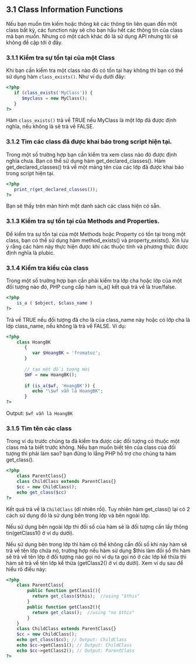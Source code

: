 ## 3.1 Class Information Functions
Nếu bạn muốn tìm kiếm hoặc thông kê các thông tin liên quan đến một class bất kỳ, các function này sẽ cho bạn hầu hết các thông tin của class mà bạn muốn. Nhưng có một cách khác đó là sử dụng API nhưng tôi sẽ không đề cập tới ở đây.

### 3.1.1 Kiểm tra sự tồn tại của một Class
Khi bạn cần kiểm tra một class nào đó có tồn tại hay không thì bạn có thể sử dụng hàm `class_exists()`. Như ví dụ dưới đây:
```php
<?php
   if (class_exists('MyClass')) {
      $myclass = new MyClass();
   }
?> 
```
Hàm `class_exists()` trả về TRUE nếu MyClass là một lớp đã được định nghĩa, nếu không là  sẽ trả về FALSE.
### 3.1.2 Tìm các class đã được khai báo trong script hiện tại.
Trong một số trường hợp bạn cần kiểm tra xem class nào đó được định nghĩa chưa. Bạn có thể sử dụng hàm get_declared_classes().
Hàm get_declared_classes() trả về một mảng tên của các lớp đã được khai báo trong script hiện tại.
```php
<?php
   print_r(get_declared_classes());
?> 
```
Bạn sẽ thấy trên màn hình một danh sách các class hiện có sẵn.
### 3.1.3 Kiểm tra sự tồn tại của Methods and Properties.
Để kiểm tra sự tồn tại của một Methods hoặc Property có tồn tại trong một class, bạn có thể sử dụng hàm method_exists()
và property_exists(). Xin lưu ý rằng các hàm này thực hiện được khi các thuộc tính và phương thức được định nghĩa
là plubic.
### 3.1.4 Kiểm tra kiểu của class
Trong một số trường hợp bạn cần phải kiểm tra lớp cha hoặc lớp của một đối tượng nào đó, PHP cung cấp hàm is_a()
kết quả trả về là true/false.
```php
<?php
    is_a ( $object, $class_name )
?>
```
Trả về TRUE nếu đối tượng đã cho là của class_name này hoặc có lớp cha là lớp class_name, nếu không là trả về FALSE.
Ví dụ:
```php
<?php
    class HoangBK
       {
          var $HoangBK = 'fromatoz';
       }
       
       // tạo một đối tượng mới
       $WF = new HoangBK();
       
       if (is_a($wf, 'HoangBK')) {
          echo "\$wf vẫn là HoangBK";
       }
?>
```
Output: `$wf vẫn là HoangBK`

### 3.1.5 Tìm tên các class
Trong ví dụ trước chúng ta đã kiểm tra được các đối tượng có thuộc một class mà ta biết trước không. Nếu bạn muốn biết
tên của class của đối tượng thì phải làm sao? bạn đừng lo lắng PHP hỗ trợ cho chúng ta hàm get_class().
```php
<?php
    class ParentClass{}
    class ChildClass extends ParentClass{}
    $cc = new ChildClass();
    echo get_class($cc)
?>
```
Kết quả trả về là `ChildClass` (dĩ nhiên rồi). Tuy nhiên hàm get_class() lại có 2 cách sử dụng đó là sử dụng bên trong
lớp và bên ngoài lớp.

Nếu sử dụng bên ngoài lớp thì đối số của hàm sẽ là đối tượng cần lấy thông tin(getClass1() ở ví dụ dưới).

Nếu sử dụng bên trong lớp thì hàm có thể không cần đối số khi này hàm sẽ trả về tên lớp chứa nó, trường hợp nếu hàm sử dụng $this làm đối số thì hàm sẽ trả về tên lớp ở đối tượng nào gọi nó ví dụ ta gọi nó ở các lớp kế thừa thì hàm sẽ trả về tên lớp kế thừa (getClass2() ở ví dụ dưới). Xem ví dụ sau để hiểu rõ điều này:

```php
<?php
    class ParentClass{
        public function getClass1(){
          return get_class($this);  //using "$this"
        }
        public function getClass2(){
          return get_class();  //using "no $this"
        }
    }
    class ChildClass extends ParentClass{}
    $cc = new ChildClass();
    echo get_class($cc); // Output: ChildClass
    echo $cc->getClass1(); // Output: ChildClass
    echo $cc->getClass2(); // Output: ParentClass
?>
```


